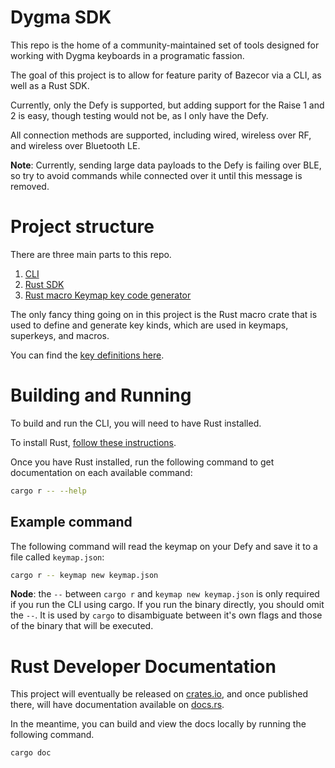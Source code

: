 # Dygma SDK

This repo is the home of a community-maintained set of tools designed for
working with Dygma keyboards in a programatic fassion.

The goal of this project is to allow for feature parity of Bazecor
via a CLI, as well as a Rust SDK.

Currently, only the Defy is supported, but adding support for the Raise 1 and 2
is easy, though testing would not be, as I only have the Defy.

All connection methods are supported, including wired, wireless over
RF, and wireless over Bluetooth LE.

**Note**: Currently, sending large data payloads to the Defy is failing over
BLE, so try to avoid commands while connected over it until this message is
removed.

# Project structure

There are three main parts to this repo.

1. [CLI](/api/src/main.rs)
2. [Rust SDK](/api/src/lib.rs)
3. [Rust macro Keymap key code generator](/macros/src/lib.rs)

The only fancy thing going on in this project is the Rust macro crate that is
used to define and generate key kinds, which are used in keymaps, superkeys,
and macros.

You can find the [key definitions here](/api/src/parsing/keymap/keycode_tables.rs).

# Building and Running

To build and run the CLI, you will need to have Rust installed.

To install Rust, [follow these instructions](https://rust-lang.org/tools/install/).

Once you have Rust installed, run the following command to get documentation
on each available command:

```sh
cargo r -- --help
```

## Example command

The following command will read the keymap on your Defy and save it to a file
called `keymap.json`:

```sh
cargo r -- keymap new keymap.json
```

**Node**: the `--` between `cargo r` and `keymap new keymap.json` is only
required if you run the CLI using cargo. If you run the binary directly, you
should omit the `--`. It is used by `cargo` to disambiguate between it's own
flags and those of the binary that will be executed.

# Rust Developer Documentation

This project will eventually be released on [crates.io](https://crates.io/),
and once published there, will have documentation available on [docs.rs](https://docs.rs).

In the meantime, you can build and view the docs locally by running
the following command.

```sh
cargo doc
```
